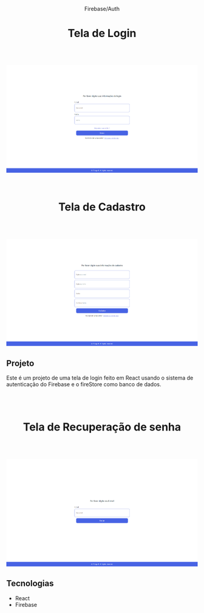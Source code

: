 <p align="center">
   Firebase/Auth  
</p>
<h1 align="center">Tela de Login</h1>
</br></br>
<p align="center">
   <img  src="src/assets/login.png"> 
</p>
</br>
<h1 align="center">Tela de Cadastro</h1>
</br></br>

<p align="center">
   <img  src="src/assets/registro.png">  
</p>


<h2>Projeto</h2>
<p>Este é um projeto de uma tela de login feito em React usando o sistema de autenticação do Firebase e o fireStore como banco de dados.</p>

</br></br>

<h1 align="center">Tela de Recuperação de senha</h1>
</br></br>


<p align="center">
   <img  src="src/assets/esqueceu.png">  
</p>


<h2>Tecnologias</h2>
<ul>
   <li>React</li>
   <li>Firebase</li>
</ul>
